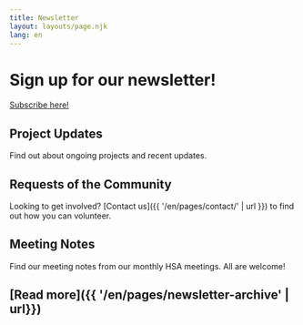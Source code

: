 ```yaml
---
title: Newsletter
layout: layouts/page.njk
lang: en
---
```


# Sign up for our newsletter!

[Subscribe here!](https://buttondown.com/gwchildshsa#subscribe-form)

## Project Updates

Find out about ongoing projects and recent updates.

## Requests of the Community

Looking to get involved? [Contact us]({{ '/en/pages/contact/' | url }}) to find out how you can volunteer.

## Meeting Notes

Find our meeting notes from our monthly HSA meetings. All are welcome!

## [Read more]({{ '/en/pages/newsletter-archive' | url}})
